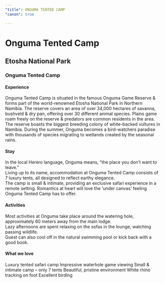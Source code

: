 ```yaml
---
"title": ONGUMA TENTED CAMP
"canon": true

---
```


# Onguma Tented Camp
## Etosha National Park
### Onguma Tented Camp

#### Experience
Onguma Tented Camp is situated in the famous Onguma Game Reserve &amp; forms part of the world-renowned Etosha National Park in Northern Namibia.
The reserve covers an area of over 34,000 hectares of savanna, bushveld &amp; dry pan, offering over 30 different animal species.  Plains game roam freely on the reserve &amp; predators are common residents in the area.
The reserve boasts the biggest breeding colony of white-backed vultures in Namibia.  During the summer, Onguma becomes a bird-watchers paradise with thousands of species migrating to wetlands created by the seasonal rains.

#### Stay
In the local Herero language, Onguma means, “the place you don’t want to leave.”  
Living up to its name, accommodation at Onguma Tented Camp consists of 7 luxury tents, all designed to reflect earthy elegance.  
The camp is small &amp; intimate, providing an exclusive safari experience in a remote setting.  Romantics at heart will love the ‘under canvas’ feeling Onguma Tented Camp has to offer.

#### Activities
Most activities at Onguma take place around the watering hole, approximately 60 meters away from the main lodge.  
Lazy afternoons are spent relaxing on the sofas in the lounge, watching passing wildlife.  
Guest can also cool off in the natural swimming pool or kick back with a good book.


#### What we love
Luxury tented safari camp
Impressive waterhole game viewing
Small &amp; intimate camp – only 7 tents
Beautiful, pristine environment
White rhino tracking on foot
Excellent birding